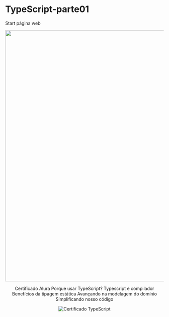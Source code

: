 # TypeScript-parte01
Start página web 

<div align="center">
<img src="https://user-images.githubusercontent.com/63923934/185453274-ab7d98ba-33a6-46a3-9318-98617fde9cf6.JPG"width="800px"/>

 Certificado Alura 
 Porque usar TypeScript?
 Typescript e compilador
 Benefícios da tipagem estática
 Avançando na modelagem do domínio
 Simplificando nosso código


![Certificado TypeScript](https://user-images.githubusercontent.com/63923934/185453504-b77a268f-dab2-40a6-a08b-e516e13b0310.JPG)
